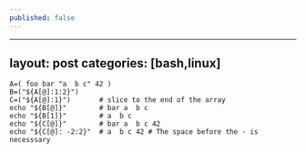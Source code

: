 ```yaml
---
published: false
---
```

---
layout: post
categories: [bash,linux]
---
```
A=( foo bar "a  b c" 42 )
B=("${A[@]:1:2}")
C=("${A[@]:1}")       # slice to the end of the array
echo "${B[@]}"        # bar a  b c
echo "${B[1]}"        # a  b c
echo "${C[@]}"        # bar a  b c 42
echo "${C[@]: -2:2}"  # a  b c 42 # The space before the - is necesssary
```